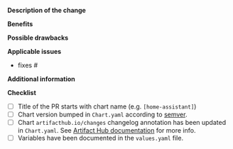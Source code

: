 <!--
Before you open the request please review the following guidelines and tips to help it be more easily integrated:

- Describe the scope of your change - i.e. what the change does.
- Describe any known limitations with your change.
- Please run any tests or examples that can exercise your modified code.

Thank you for contributing! We will try to test and integrate the change as soon as we can. There is no need to bump or check in on a pull request (it will clutter the discussion of the request).

Also don't be worried if the request is closed or not integrated sometimes our priorities might not match the priorities of the pull request. Don't fret, the open source community thrives on forks and GitHub makes it easy to keep your changes in a forked repo.
-->

**Description of the change**

<!-- Describe the scope of your change - i.e. what the change does. -->

**Benefits**

<!-- What benefits will be realized by the code change? -->

**Possible drawbacks**

<!-- Describe any known limitations with your change -->

**Applicable issues**

<!-- Enter any applicable Issues here (You can reference an issue using #) -->
- fixes #

**Additional information**

<!-- If there's anything else that's important and relevant to your pull request, mention that information here.-->

**Checklist** <!-- [Place an '[X]' (no spaces) in all applicable fields. Please remove unrelated fields.] -->
- [ ] Title of the PR starts with chart name (e.g. `[home-assistant]`)
- [ ] Chart version bumped in `Chart.yaml` according to [semver](http://semver.org/).
- [ ] Chart `artifacthub.io/changes` changelog annotation has been updated in `Chart.yaml`. See [Artifact Hub documentation](https://artifacthub.io/docs/topics/annotations/helm/#supported-annotations) for more info.
- [ ] Variables have been documented in the `values.yaml` file.

<!-- Keep in mind that if you are submitting a new chart, try to use our [common](https://github.com/bjw-s/charts/tree/main/charts/common) library as a dependency. This will help maintaining charts here and keep them consistent between each other -->
